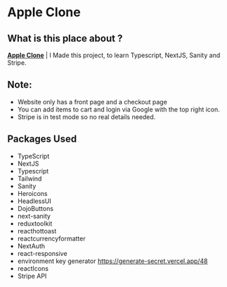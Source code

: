 # Apple Clone

## What is this place about ?

[**Apple Clone**](https://appleclone-xavierpurcell.vercel.app/) | I Made this project, to learn Typescript, NextJS, Sanity and Stripe.

## Note:
- Website only has a front page and a checkout page
- You can add items to cart and login via Google with the top right icon.
- Stripe is in test mode so no real details needed.


## Packages Used

- TypeScript
- NextJS 
- Typescript
- Tailwind
- Sanity
- Heroicons
- HeadlessUI
- DojoButtons
- next-sanity
- reduxtoolkit
- reacthottoast
- reactcurrencyformatter
- NextAuth
- react-responsive
- environment key generator https://generate-secret.vercel.app/48
- reactIcons
- Stripe API



